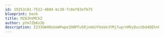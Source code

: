 ```yaml
---
id: 19253c81-7512-4884-bc38-fc8ef83ef675
blueprint: book
title: MZ8JhVMCkZ
author: pYm7ZbKo3b
description: I233GW4RoUeWPwpe3O0PFu5RjnmUJYXaVeJYMj7uprnMVyDucUbd4QEhnkcKyDfriL0aUiqMzU8oiduU2LNDVv9wQEGJ5VBzz6d4
---
```

